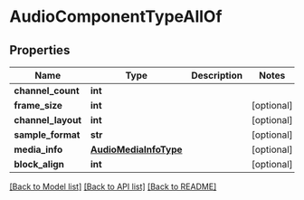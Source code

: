 # AudioComponentTypeAllOf

## Properties
Name | Type | Description | Notes
------------ | ------------- | ------------- | -------------
**channel_count** | **int** |  | 
**frame_size** | **int** |  | [optional] 
**channel_layout** | **int** |  | [optional] 
**sample_format** | **str** |  | [optional] 
**media_info** | [**AudioMediaInfoType**](AudioMediaInfoType.md) |  | [optional] 
**block_align** | **int** |  | [optional] 

[[Back to Model list]](../README.md#documentation-for-models) [[Back to API list]](../README.md#documentation-for-api-endpoints) [[Back to README]](../README.md)



